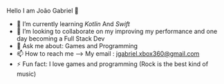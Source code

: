  Hello I am João Gabriel 👋






- 🌱 I’m currently learning *Kotlin* And *Swift* 
- 👯 I’m looking to collaborate on my improving my performance and one day becoming a Full Stack Dev
- 💬 Ask me about: Games and Programming 
- 📫 How to reach me --> My email : jgabriel.xbox360@gmail.com 
- ⚡ Fun fact: I love games and programming (Rock is the best kind of music) 

